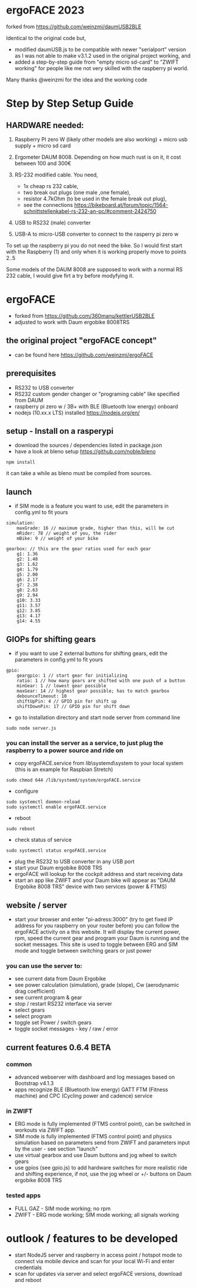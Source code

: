 # ergoFACE 2023
forked from https://github.com/weinzmi/daumUSB2BLE 

Identical to the original code but,
* modified daumUSB.js to be compatible with newer "serialport" version as I was not able to make v3.1.2 used in the original project working, and
* added a step-by-step guide from "empty micro sd-card" to "ZWIFT working" for people like me not very skilled with the raspberry pi world.

Many thanks @weinzmi for the idea and the working code

# Step by Step Setup Guide

## HARDWARE needed:
1. Raspberry PI zero W  (likely other models are also working) + micro usb supply + micro sd card

2. Ergometer DAUM 8008. Depending on how much rust is on it, it cost between 100 and 300€
3. RS-232 modified cable. You need,
   * 1x cheap rs 232 cable,
   * two break out plugs (one male ,one female),
   * resistor 4.7kOhm (to be used in the female break out plug),
   * see the connections https://bikeboard.at/forum/topic/1564-schnittstellenkabel-rs-232-an-pc/#comment-2424750
4. USB to RS232 (male) converter
5. USB-A to micro-USB converter to connect to the rasperry pi zero w

To set up the raspberry pi you do not need the bike. So I would first start with the Raspberry (1) and only when it is working properly move to points 2..5

Some models of the DAUM 8008 are supposed to work with a normal RS 232 cable, I would give firt a try before modyfying it.

# ergoFACE
* forked from https://github.com/360manu/kettlerUSB2BLE
* adjusted to work with Daum ergobike 8008TRS

## the original project "ergoFACE concept"
* can be found here https://github.com/weinzmi/ergoFACE

## prerequisites
* RS232 to USB converter
* RS232 custom gender changer or "programing cable" like specified from DAUM
* raspberry pi zero w / 3B+ with BLE (Bluetooth low energy) onboard
* nodejs (10.xx.x LTS) installed https://nodejs.org/en/

## setup - Install on a rasperypi
* download the sources / dependencies listed in package.json
* have a look at bleno setup https://github.com/noble/bleno

```shell
npm install
```

it can take a while as bleno must be compiled from sources.

## launch
* if SIM mode is a feature you want to use, edit the parameters in config.yml to fit yours
```
simulation:
    maxGrade: 16 // maximum grade, higher than this, will be cut
    mRider: 78 // weight of you, the rider
    mBike: 9 // weight of your bike

gearbox: // this are the gear ratios used for each gear
    g1: 1.36
    g2: 1.48
    g3: 1.62
    g4: 1.79
    g5: 2.00
    g6: 2.17
    g7: 2.38
    g8: 2.63
    g9: 2.94
    g10: 3.33
    g11: 3.57
    g12: 3.85
    g13: 4.17
    g14: 4.55
```

## GIOPs for shifting gears
* if you want to use 2 external buttons for shifting gears, edit the parameters in config.yml to fit yours
```
gpio:
    geargpio: 1 // start gear for initializing
    ratio: 1 // how many gears are shifted with one push of a button
    minGear: 1 // lowest gear possible
    maxGear: 14 // highest gear possible; has to match gearbox
    debounceTimeout: 10
    shiftUpPin: 4 // GPIO pin for shift up
    shiftDownPin: 17 // GPIO pin for shift down
```

* go to installation directory and start node server from command line
```shell
sudo node server.js
```
### you can install the server as a service, to just plug the raspberry to a power source and ride on

* copy ergoFACE.service from lib\systemd\system to your local system (this is an example for Raspbian Stretch)
```shell
sudo chmod 644 /lib/systemd/system/ergoFACE.service
```
* configure
```shell
sudo systemctl daemon-reload
sudo systemctl enable ergoFACE.service
```
* reboot
```shell
sudo reboot
```
* check status of service
```shell
sudo systemctl status ergoFACE.service
```

* plug the RS232 to USB converter in any USB port
* start your Daum ergobike 8008 TRS
* ergoFACE will lookup for the cockpit address and start receiving data
* start an app like ZWIFT and your Daum bike will appear as "DAUM Ergobike 8008 TRS" device with two services (power & FTMS)

## website / server
* start your browser and enter "pi-adress:3000" (try to get fixed IP address for you raspberry on your router before)
you can follow the ergoFACE activity on a this website.
It will display the current power, rpm, speed
the current gear and program your Daum is running and the socket messages.
This site is used to toggle between ERG and SIM mode and toggle between switching gears or just power
### you can use the server to:
* see current data from Daum Ergobike
* see power calculation (simulation), grade (slope), Cw (aerodynamic drag coefficient)
* see current program & gear
* stop / restart RS232 interface via server
* select gears
* select program
* toggle set Power / switch gears
* toggle socket messages - key / raw / error

## current features 0.6.4 BETA
### common
* advanced webserver with dashboard and log messages based on Bootstrap v4.1.3
* apps recognize BLE (Bluetooth low energy) GATT FTM (Fitness machine) and CPC (Cycling power and cadence) service
### in ZWIFT
* ERG mode is fully implemented (FTMS control point), can be switched in workouts via ZWIFT app.
* SIM mode is fully implemented (FTMS control point) and physics simulation based on parameters send from ZWIFT and parameters input by the user - see section "launch"
* use virtual gearbox and use Daum buttons and jog wheel to switch gears
* use gpios (see gpio.js) to add hardware switches for more realistic ride and shifting experience, if not, use the jog wheel or +/- buttons on Daum ergobike 8008 TRS

### tested apps
* FULL GAZ - SIM mode working; no rpm
* ZWIFT - ERG mode working; SIM mode working; all signals working

# outlook / features to be developed
* start NodeJS server and raspberry in access point / hotspot mode to connect via mobile device and scan for your local Wi-Fi and enter credentials
* scan for updates via server and select ergoFACE versions, download and reboot
